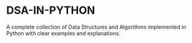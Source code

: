 # DSA-IN-PYTHON
A complete collection of Data Structures and Algorithms implemented in Python with clear examples and explanations.
